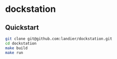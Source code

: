 # dockstation

## Quickstart
```bash
git clone git@github.com:landier/dockstation.git
cd dockstation
make build
make run
```
